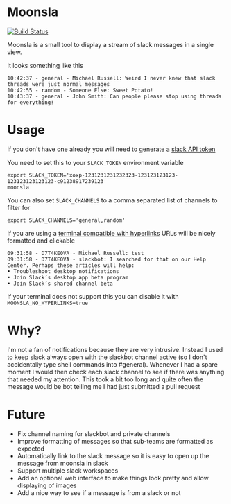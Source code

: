 # Moonsla

[![Build Status](https://travis-ci.org/Crazybus/moonsla.svg?branch=master)](https://travis-ci.org/Crazybus/moonsla)

Moonsla is a small tool to display a stream of slack messages in a single view.

It looks something like this

```
10:42:37 - general - Michael Russell: Weird I never knew that slack threads were just normal messages
10:42:55 - random - Someone Else: Sweet Potato!
10:43:37 - general - John Smith: Can people please stop using threads for everything!
```

# Usage

If you don't have one already you will need to generate a [slack API token](https://api.slack.com/custom-integrations/legacy-tokens)

You need to set this to your `SLACK_TOKEN` environment variable
```
export SLACK_TOKEN='xoxp-1231231231232323-123123123123-123123123123123-c91238917239123'
moonsla
```

You can also set `SLACK_CHANNELS` to a comma separated list of channels to filter for
```
export SLACK_CHANNELS='general,random'
```

If you are using a [terminal compatible with hyperlinks](https://gist.github.com/egmontkob/eb114294efbcd5adb1944c9f3cb5feda) URLs will be nicely formatted and clickable

```
09:31:58 - D7T4KE0VA - Michael Russell: test
09:31:58 - D7T4KE0VA - slackbot: I searched for that on our Help Center. Perhaps these articles will help:
• Troubleshoot desktop notifications
• Join Slack’s desktop app beta program
• Join Slack’s shared channel beta
```

If your terminal does not support this you can disable it with `MOONSLA_NO_HYPERLINKS=true`

# Why?

I'm not a fan of notifications because they are very intrusive. Instead I used to keep slack always open with the slackbot channel active (so I don't accidentally type shell commands into #general). Whenever I had a spare moment I would then check each slack channel to see if there was anything that needed my attention. This took a bit too long and quite often the message would be bot telling me I had just submitted a pull request

# Future

* Fix channel naming for slackbot and private channels
* Improve formatting of messages so that sub-teams are formatted as expected
* Automatically link to the slack message so it is easy to open up the message from moonsla in slack
* Support multiple slack workspaces
* Add an optional web interface to make things look pretty and allow displaying of images
* Add a nice way to see if a message is from a slack or not
